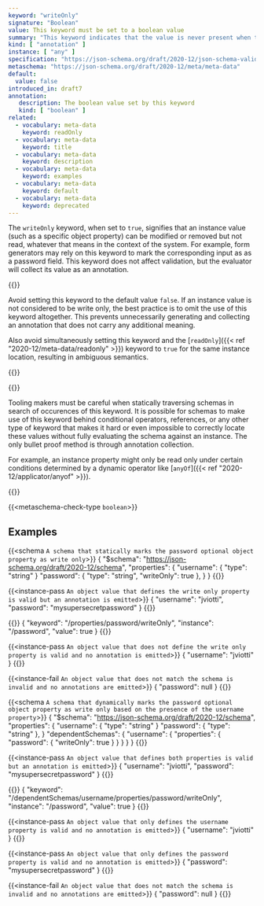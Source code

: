 ```yaml
---
keyword: "writeOnly"
signature: "Boolean"
value: This keyword must be set to a boolean value
summary: "This keyword indicates that the value is never present when the instance is retrieved from the owning authority."
kind: [ "annotation" ]
instance: [ "any" ]
specification: "https://json-schema.org/draft/2020-12/json-schema-validation.html#section-9.4"
metaschema: "https://json-schema.org/draft/2020-12/meta/meta-data"
default:
  value: false
introduced_in: draft7
annotation:
   description: The boolean value set by this keyword
   kind: [ "boolean" ]
related:
  - vocabulary: meta-data
    keyword: readOnly
  - vocabulary: meta-data
    keyword: title
  - vocabulary: meta-data
    keyword: description
  - vocabulary: meta-data
    keyword: examples
  - vocabulary: meta-data
    keyword: default
  - vocabulary: meta-data
    keyword: deprecated
---
```


The `writeOnly` keyword, when set to `true`, signifies that an instance value
(such as a specific object property) can be modified or removed but not read,
whatever that means in the context of the system. For example, form generators
may rely on this keyword to mark the corresponding input as as a password
field. This keyword does not affect validation, but the evaluator will collect
its value as an annotation.

{{<best-practice>}}

Avoid setting this keyword to the default value `false`. If an instance value
is not considered to be write only, the best practice is to omit the use of
this keyword altogether. This prevents unnecessarily generating and collecting
an annotation that does not carry any additional meaning.

Also avoid simultaneously setting this keyword and the [`readOnly`]({{< ref
"2020-12/meta-data/readonly" >}}) keyword to `true` for the same instance
location, resulting in ambiguous semantics.

{{</best-practice>}}

{{<common-pitfall>}}

Tooling makers must be careful when statically traversing schemas in search of
occurences of this keyword. It is possible for schemas to make use of this
keyword behind conditional operators, references, or any other type of keyword
that makes it hard or even impossible to correctly locate these values without
fully evaluating the schema against an instance. The only bullet proof method
is through annotation collection.

For example, an instance property might only be read only under certain
conditions determined by a dynamic operator like [`anyOf`]({{< ref
"2020-12/applicator/anyof" >}}).

{{</common-pitfall>}}

{{<metaschema-check-type `boolean`>}}

## Examples

{{<schema `A schema that statically marks the password optional object property as write only`>}}
{
  "$schema": "https://json-schema.org/draft/2020-12/schema",
  "properties": {
    "username": { "type": "string" }
    "password": { "type": "string", "writeOnly": true },
  }
}
{{</schema>}}

{{<instance-pass `An object value that defines the write only property is valid but an annotation is emitted`>}}
{ "username": "jviotti", "password": "mysupersecretpassword" }
{{</instance-pass>}}

{{<instance-annotation>}}
{ "keyword": "/properties/password/writeOnly", "instance": "/password", "value": true }
{{</instance-annotation>}}

{{<instance-pass `An object value that does not define the write only property is valid and no annotation is emitted`>}}
{ "username": "jviotti" }
{{</instance-pass>}}

{{<instance-fail `An object value that does not match the schema is invalid and no annotations are emitted`>}}
{ "password": null }
{{</instance-fail>}}

{{<schema `A schema that dynamically marks the password optional object property as write only based on the presence of the username property`>}}
{
  "$schema": "https://json-schema.org/draft/2020-12/schema",
  "properties": {
    "username": { "type": "string" }
    "password": { "type": "string" },
  }
  "dependentSchemas": {
    "username": {
      "properties": { "password": { "writeOnly": true } }
    }
  }
}
{{</schema>}}

{{<instance-pass `An object value that defines both properties is valid but an annotation is emitted`>}}
{ "username": "jviotti", "password": "mysupersecretpassword" }
{{</instance-pass>}}

{{<instance-annotation>}}
{ "keyword": "/dependentSchemas/username/properties/password/writeOnly", "instance": "/password", "value": true }
{{</instance-annotation>}}

{{<instance-pass `An object value that only defines the username property is valid and no annotation is emitted`>}}
{ "username": "jviotti" }
{{</instance-pass>}}

{{<instance-pass `An object value that only defines the password property is valid and no annotation is emitted`>}}
{ "password": "mysupersecretpassword" }
{{</instance-pass>}}

{{<instance-fail `An object value that does not match the schema is invalid and no annotations are emitted`>}}
{ "password": null }
{{</instance-fail>}}
